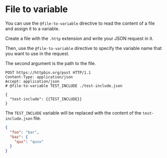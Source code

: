 # File to variable

You can use the `@file-to-variable` directive to
read the content of a file and assign it to a variable.

Create a file with the `.http` extension and
write your JSON request in it.

Then, use the `@file-to-variable` directive to specify the variable name
that you want to use in the request.

The second argument is the path to the file.


```http title="file-to-variable.http"
POST https://httpbin.org/post HTTP/1.1
Content-Type: application/json
Accept: application/json
# @file-to-variable TEST_INCLUDE ./test-include.json

{
  "test-include": {{TEST_INCLUDE}}
}

```
The `TEST_INCLUDE` variable will be replaced with
the content of the `test-include.json` file.

```json title="test-include.json"
{
  "foo": "bar",
  "baz": {
    "qux": "quux"
  }
}
```
